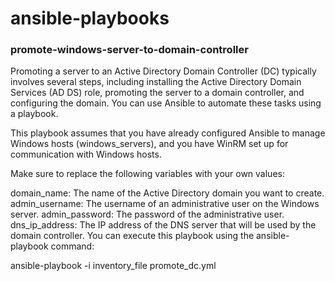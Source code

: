 # ansible-playbooks

### promote-windows-server-to-domain-controller

Promoting a server to an Active Directory Domain Controller (DC) typically involves several steps, including installing the Active Directory Domain Services (AD DS) role, promoting the server to a domain controller, and configuring the domain. You can use Ansible to automate these tasks using a playbook. 

This playbook assumes that you have already configured Ansible to manage Windows hosts (windows_servers), and you have WinRM set up for communication with Windows hosts.

Make sure to replace the following variables with your own values:

domain_name: The name of the Active Directory domain you want to create.
admin_username: The username of an administrative user on the Windows server.
admin_password: The password of the administrative user.
dns_ip_address: The IP address of the DNS server that will be used by the domain controller.
You can execute this playbook using the ansible-playbook command:

ansible-playbook -i inventory_file promote_dc.yml